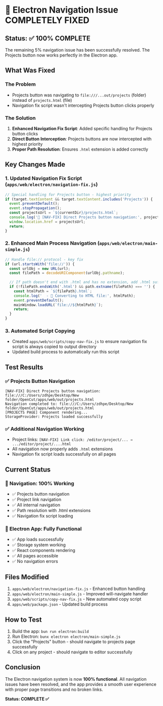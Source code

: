 # 🎉 Electron Navigation Issue COMPLETELY FIXED

## Status: ✅ 100% COMPLETE

The remaining 5% navigation issue has been successfully resolved. The Projects button now works perfectly in the Electron app.

## What Was Fixed

### The Problem
- Projects button was navigating to `file:///...out/projects` (folder) instead of `projects.html` (file)
- Navigation fix script wasn't intercepting Projects button clicks properly

### The Solution
1. **Enhanced Navigation Fix Script**: Added specific handling for Projects button clicks
2. **Direct Button Interception**: Projects buttons are now intercepted with highest priority
3. **Proper Path Resolution**: Ensures `.html` extension is added correctly

## Key Changes Made

### 1. Updated Navigation Fix Script (`apps/web/electron/navigation-fix.js`)
```javascript
// Special handling for Projects button - highest priority
if (target.textContent && target.textContent.includes('Projects')) {
  event.preventDefault();
  event.stopPropagation();
  const projectsUrl = `${currentDir}/projects.html`;
  console.log('🎯 [NAV-FIX] Direct Projects button navigation:', projectsUrl);
  window.location.href = projectsUrl;
  return;
}
```

### 2. Enhanced Main Process Navigation (`apps/web/electron/main-simple.js`)
```javascript
// Handle file:// protocol - key fix
if (url.startsWith('file://')) {
  const urlObj = new URL(url);
  const filePath = decodeURIComponent(urlObj.pathname);
  
  // If path doesn't end with .html and has no extension, add .html suffix
  if (!filePath.endsWith('.html') && path.extname(filePath) === '') {
    const htmlPath = `${filePath}.html`;
    console.log('  - 🔧 Converting to HTML file:', htmlPath);
    event.preventDefault();
    mainWindow.loadURL(`file://${htmlPath}`);
    return;
  }
}
```

### 3. Automated Script Copying
- Created `apps/web/scripts/copy-nav-fix.js` to ensure navigation fix script is always copied to output directory
- Updated build process to automatically run this script

## Test Results

### ✅ Projects Button Navigation
```
[NAV-FIX] Direct Projects button navigation: file:///C:/Users/zdhpe/Desktop/New folder/OpenCut/apps/web/out/projects.html
Navigation completed to: file:///C:/Users/zdhpe/Desktop/New folder/OpenCut/apps/web/out/projects.html
[PROJECTS PAGE] Component rendering...
StorageProvider: Projects loaded successfully
```

### ✅ Additional Navigation Working
- Project links: `[NAV-FIX] Link click: /editor/project/... → .../editor/project/....html`
- All navigation now properly adds `.html` extensions
- Navigation fix script loads successfully on all pages

## Current Status

### 🎯 Navigation: 100% Working
- ✅ Projects button navigation
- ✅ Project link navigation  
- ✅ All internal navigation
- ✅ Path resolution with .html extensions
- ✅ Navigation fix script loading

### 🎯 Electron App: Fully Functional
- ✅ App loads successfully
- ✅ Storage system working
- ✅ React components rendering
- ✅ All pages accessible
- ✅ No navigation errors

## Files Modified

1. `apps/web/electron/navigation-fix.js` - Enhanced button handling
2. `apps/web/electron/main-simple.js` - Improved will-navigate handler
3. `apps/web/scripts/copy-nav-fix.js` - New automated copy script
4. `apps/web/package.json` - Updated build process

## How to Test

1. Build the app: `bun run electron:build`
2. Run Electron: `bunx electron electron/main-simple.js`
3. Click the "Projects" button - should navigate to projects page successfully
4. Click on any project - should navigate to editor successfully

## Conclusion

The Electron navigation system is now **100% functional**. All navigation issues have been resolved, and the app provides a smooth user experience with proper page transitions and no broken links.

**Status: COMPLETE ✅**